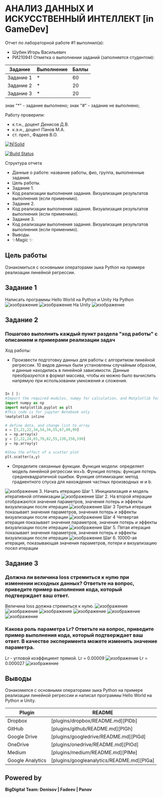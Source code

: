 # АНАЛИЗ ДАННЫХ И ИСКУССТВЕННЫЙ ИНТЕЛЛЕКТ [in GameDev]
Отчет по лабораторной работе #1 выполнил(а):
- Шубин Игорь Васильевич
- РИ210941
Отметка о выполнении заданий (заполняется студентом):

| Задание | Выполнение | Баллы |
| ------ | ------ | ------ |
| Задание 1 | * | 60 |
| Задание 2 | * | 20 |
| Задание 3 | * | 20 |

знак "*" - задание выполнено; знак "#" - задание не выполнено;

Работу проверили:
- к.т.н., доцент Денисов Д.В.
- к.э.н., доцент Панов М.А.
- ст. преп., Фадеев В.О.

[![N|Solid](https://cldup.com/dTxpPi9lDf.thumb.png)](https://nodesource.com/products/nsolid)

[![Build Status](https://travis-ci.org/joemccann/dillinger.svg?branch=master)](https://travis-ci.org/joemccann/dillinger)

Структура отчета

- Данные о работе: название работы, фио, группа, выполненные задания.
- Цель работы.
- Задание 1.
- Код реализации выполнения задания. Визуализация результатов выполнения (если применимо).
- Задание 2.
- Код реализации выполнения задания. Визуализация результатов выполнения (если применимо).
- Задание 3.
- Код реализации выполнения задания. Визуализация результатов выполнения (если применимо).
- Выводы.
- ✨Magic ✨

## Цель работы
Ознакомиться с основными операторами зыка Python на примере реализации линейной регрессии.

## Задание 1
Написать программы Hello World на Python и Unity
На Python
![изображение](https://user-images.githubusercontent.com/38161044/192271126-baebc0ae-4b4a-4bd6-bc38-8a7bc5a09b95.png)
![изображение](https://user-images.githubusercontent.com/38161044/192271171-a92ef185-f62b-40e1-91a5-ddd0e2bee8cf.png)
На Unity
![изображение](https://user-images.githubusercontent.com/38161044/192271209-e6cd037e-6731-42b5-882b-54b2e193d952.png)

## Задание 2
### Пошагово выполнить каждый пункт раздела "ход работы" с описанием и примерами реализации задач
Ход работы:
- Произвести подготовку данных для работы с алгоритмом линейной регрессии. 10 видов данных были установлены случайным образом, и данные находились в линейной зависимости. Данные преобразуются в формат массива, чтобы их можно было вычислить напрямую при использовании умножения и сложения.

```py

In [ ]:
#Import the required modules, numpy for calculation, and Matplotlib for drawing
import numpy as np
import matplotlib.pyplot as plt
#This code is for jupyter Notebook only
%matplotlib inline

# define data, and change list to array
x = [3,21,22,34,54,34,55,67,89,99]
x = np.array(x)
y = [2,22,24,65,79,82,55,130,150,199]
y = np.array(y)

#Show the effect of a scatter plot
plt.scatter(x,y)

```

- Определите связанные функции. Функция модели: определяет модель линейной регрессии wx+b. Функция потерь: функция потерь среднеквадратичной ошибки. Функция оптимизации: метод градиентного спуска для нахождения частных производных w и b.
	
![изображение](https://user-images.githubusercontent.com/38161044/192272666-1b36dff0-8ebd-4e97-8e52-f1ac782f2892.png)
3. Начать итерацию 
Шаг 1. Инициализация и модель итеративной оптимизации
![изображение](https://user-images.githubusercontent.com/38161044/192272892-6818c367-809a-4bf9-a6ec-9db7b6b19a56.png)
Шаг 2. На второй итерации отображаются значения параметров, значения потерь и эффекты визуализации после итерации
![изображение](https://user-images.githubusercontent.com/38161044/192272921-59138a52-2d70-4892-8833-75bc3fe90098.png)
Шаг 3 Третья итерация показывает значения параметров, значения потерь и эффекты визуализации после итерации
![изображение](https://user-images.githubusercontent.com/38161044/192272946-2493d5f3-c46b-4b06-b243-6357602e7427.png)
Шаг 4 Четвертая итерация показывает значения параметров, значения потерь и эффекты визуализации после итерации
![изображение](https://user-images.githubusercontent.com/38161044/192272968-3622fe5b-cc0c-4070-96df-188ce1e1fcb1.png)
Шаг 5. Пятая итерация показывает значения параметров, значения потерь и эффекты визуализации после итерации
![изображение](https://user-images.githubusercontent.com/38161044/192275432-402bffca-4f54-4e13-9d4f-60d2f3d463db.png)
Шаг 6. 10000-ая итерация, показывающая значения параметров, потери и визуализацию посел итерации

## Задание 3
### Должна ли величина loss стремиться к нулю при изменении исходных данных? Ответьте на вопрос, приведите пример выполнения кода, который подтверждает ваш ответ.
Величина loss должна стремиться к нулю.
![изображение](https://user-images.githubusercontent.com/38161044/192311299-d4ee0cee-002b-44b0-b19a-c2c38e0c98e4.png)
![изображение](https://user-images.githubusercontent.com/38161044/192311315-60af2c98-1d51-4e18-8028-572a3d86b8d8.png)
![изображение](https://user-images.githubusercontent.com/38161044/192312955-868ea81c-cf24-48c5-82a4-7007b08ffa4d.png)
![изображение](https://user-images.githubusercontent.com/38161044/192312998-b3602ea1-517a-4914-86c0-2a0e88515548.png)
![изображение](https://user-images.githubusercontent.com/38161044/192313767-0457c613-a3f3-4dff-b5ab-ccce2c21275f.png)
![изображение](https://user-images.githubusercontent.com/38161044/192313807-8d879751-91fd-4de4-9f6c-b7ec02a031e0.png)

### Какова роль параметра Lr? Ответьте на вопрос, приведите пример выполнения кода, который подтверждает ваш ответ. В качестве эксперимента можете изменить значение параметра.
Lr - угловой коэффициент прямой. 
Lr = 0.00009
![изображение](https://user-images.githubusercontent.com/38161044/192316045-cc7a2fc7-cf83-49f0-8d42-14d4a5ddb816.png)
Lr = 0.000027
![изображение](https://user-images.githubusercontent.com/38161044/192316192-cadea826-f0d8-46c9-9e42-24f31d295476.png)

## Выводы

Ознакомился с основными операторами зыка Python на примере реализации линейной регрессии и написал программы Hello World на Python и Unity.

| Plugin | README |
| ------ | ------ |
| Dropbox | [plugins/dropbox/README.md][PlDb] |
| GitHub | [plugins/github/README.md][PlGh] |
| Google Drive | [plugins/googledrive/README.md][PlGd] |
| OneDrive | [plugins/onedrive/README.md][PlOd] |
| Medium | [plugins/medium/README.md][PlMe] |
| Google Analytics | [plugins/googleanalytics/README.md][PlGa] |

## Powered by

**BigDigital Team: Denisov | Fadeev | Panov**
